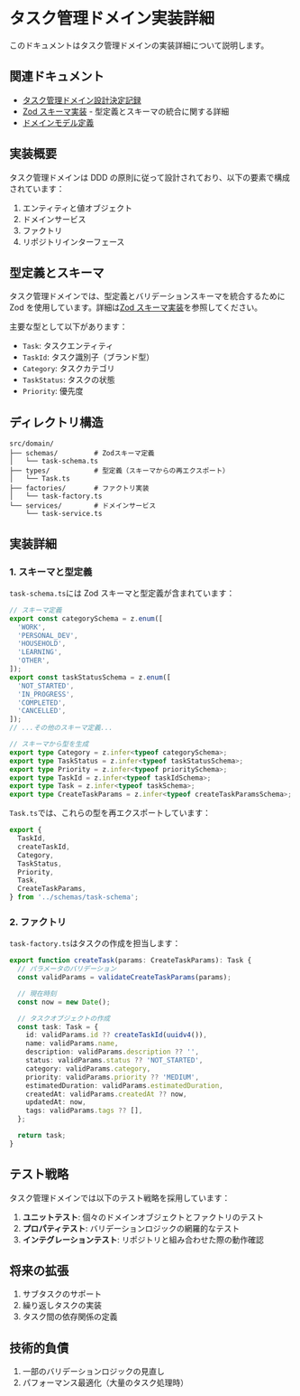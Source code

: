 # タスク管理ドメイン実装詳細

このドキュメントはタスク管理ドメインの実装詳細について説明します。

## 関連ドキュメント

- [タスク管理ドメイン設計決定記録](./task-domain-adr.md)
- [Zod スキーマ実装](./zod-schema-implementation.md) - 型定義とスキーマの統合に関する詳細
- [ドメインモデル定義](../design/domain-model.md)

## 実装概要

タスク管理ドメインは DDD の原則に従って設計されており、以下の要素で構成されています：

1. エンティティと値オブジェクト
2. ドメインサービス
3. ファクトリ
4. リポジトリインターフェース

## 型定義とスキーマ

タスク管理ドメインでは、型定義とバリデーションスキーマを統合するために Zod を使用しています。詳細は[Zod スキーマ実装](./zod-schema-implementation.md)を参照してください。

主要な型として以下があります：

- `Task`: タスクエンティティ
- `TaskId`: タスク識別子（ブランド型）
- `Category`: タスクカテゴリ
- `TaskStatus`: タスクの状態
- `Priority`: 優先度

## ディレクトリ構造

```
src/domain/
├── schemas/         # Zodスキーマ定義
│   └── task-schema.ts
├── types/           # 型定義（スキーマからの再エクスポート）
│   └── Task.ts
├── factories/       # ファクトリ実装
│   └── task-factory.ts
└── services/        # ドメインサービス
    └── task-service.ts
```

## 実装詳細

### 1. スキーマと型定義

`task-schema.ts`には Zod スキーマと型定義が含まれています：

```typescript
// スキーマ定義
export const categorySchema = z.enum([
  'WORK',
  'PERSONAL_DEV',
  'HOUSEHOLD',
  'LEARNING',
  'OTHER',
]);
export const taskStatusSchema = z.enum([
  'NOT_STARTED',
  'IN_PROGRESS',
  'COMPLETED',
  'CANCELLED',
]);
// ...その他のスキーマ定義...

// スキーマから型を生成
export type Category = z.infer<typeof categorySchema>;
export type TaskStatus = z.infer<typeof taskStatusSchema>;
export type Priority = z.infer<typeof prioritySchema>;
export type TaskId = z.infer<typeof taskIdSchema>;
export type Task = z.infer<typeof taskSchema>;
export type CreateTaskParams = z.infer<typeof createTaskParamsSchema>;
```

`Task.ts`では、これらの型を再エクスポートしています：

```typescript
export {
  TaskId,
  createTaskId,
  Category,
  TaskStatus,
  Priority,
  Task,
  CreateTaskParams,
} from '../schemas/task-schema';
```

### 2. ファクトリ

`task-factory.ts`はタスクの作成を担当します：

```typescript
export function createTask(params: CreateTaskParams): Task {
  // パラメータのバリデーション
  const validParams = validateCreateTaskParams(params);

  // 現在時刻
  const now = new Date();

  // タスクオブジェクトの作成
  const task: Task = {
    id: validParams.id ?? createTaskId(uuidv4()),
    name: validParams.name,
    description: validParams.description ?? '',
    status: validParams.status ?? 'NOT_STARTED',
    category: validParams.category,
    priority: validParams.priority ?? 'MEDIUM',
    estimatedDuration: validParams.estimatedDuration,
    createdAt: validParams.createdAt ?? now,
    updatedAt: now,
    tags: validParams.tags ?? [],
  };

  return task;
}
```

## テスト戦略

タスク管理ドメインでは以下のテスト戦略を採用しています：

1. **ユニットテスト**: 個々のドメインオブジェクトとファクトリのテスト
2. **プロパティテスト**: バリデーションロジックの網羅的なテスト
3. **インテグレーションテスト**: リポジトリと組み合わせた際の動作確認

## 将来の拡張

1. サブタスクのサポート
2. 繰り返しタスクの実装
3. タスク間の依存関係の定義

## 技術的負債

1. 一部のバリデーションロジックの見直し
2. パフォーマンス最適化（大量のタスク処理時）
